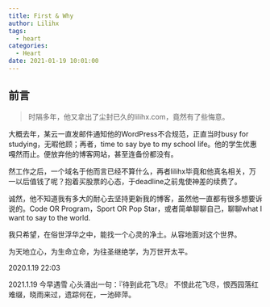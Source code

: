 ```yaml
---
title: First & Why
author: Lilihx
tags:
  - heart
categories:
  - Heart
date: 2021-01-19 10:01:00
---
```

## 前言
> 时隔多年，他又拿出了尘封已久的lilihx.com，竟然有了些悔意。
<!--more-->

大概去年，某云一直发邮件通知他的WordPress不合规范，正直当时busy for studying，无暇他顾；再者，time to say bye to my school life。他的学生优惠嘎然而止。便放弃他的博客网站，甚至连备份都没有。

然工作之后，一个域名于他而言已经不算什么，再者lilihx毕竟和他真名相关，万一以后值钱了呢？抱着买股票的心态，于deadline之前鬼使神差的续费了。

诚然，他不知道我有多大的耐心去坚持更新我的博客，虽然他一直都有很多想要诉说的。Code OR Program，Sport OR Pop Star，或者简单聊聊自己，聊聊what I want to say to the world. 

我只希望，在俗世浮华之中，能找一个心灵的净土。从容地面对这个世界。


为天地立心，为生命立命，为往圣继绝学，为万世开太平。

2020.1.19 22:03


2021.1.19
今早遇雪
心头涌出一句：『待到此花飞尽』
不恨此花飞尽，恨西园落红难缀，晓雨来过，遗踪何在，一池碎萍。